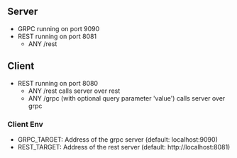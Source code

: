 ## Server
* GRPC running on port 9090
* REST running on port 8081
  * ANY /rest

## Client
* REST running on port 8080
  * ANY /rest calls server over rest
  * ANY /grpc (with optional query parameter 'value') calls server over grpc

### Client Env
* GRPC_TARGET: Address of the grpc server (default: localhost:9090)
* REST_TARGET: Address of the rest server (default: http://localhost:8081)
